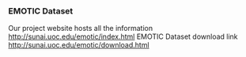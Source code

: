 ### EMOTIC Dataset

Our project website hosts all the information http://sunai.uoc.edu/emotic/index.html
EMOTIC Dataset download link http://sunai.uoc.edu/emotic/download.html

